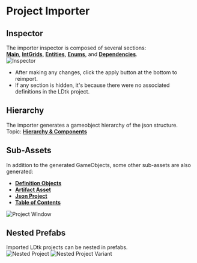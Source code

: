 # Project Importer

## Inspector
The importer inspector is composed of several sections:   
[**Main**](topic_Section_Main.md), 
[**IntGrids**](topic_Section_IntGrids.md), 
[**Entities**](topic_Section_Entities.md), 
[**Enums**](topic_Section_Enums.md),
and [**Dependencies**](topic_Section_Dependencies.md).  
![Inspector](../../images/img_Unity_ProjectAsset.png)
- After making any changes, click the apply button at the bottom to reimport.
- If any section is hidden, it's because there were no associated definitions in the LDtk project.

## Hierarchy
The importer generates a gameobject hierarchy of the json structure.  
Topic: [**Hierarchy & Components**](../Topics/topic_HierarchyAndComponents.md)

## Sub-Assets
In addition to the generated GameObjects, some other sub-assets are also generated:
- [**Definition Objects**](../Topics/topic_HierarchyAndComponents.md)
- [**Artifact Asset**](../Topics/topic_ArtifactAssets.md)
- [**Json Project**](../Topics/topic_ProjectFile.md)
- [**Table of Contents**](../Topics/topic_TableOfContents.md)
    
![Project Window](../../images/img_unity_ProjectWindow.png)

## Nested Prefabs
Imported LDtk projects can be nested in prefabs.  
![Nested Project](../../images/img_Unity_NestedProject.png)
![Nested Project Variant](../../images/img_Unity_NestedProjectVariant.png)